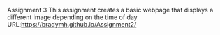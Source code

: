 Assignment 3
This assignment creates a basic webpage that displays a different image depending on the time of day
URL:https://bradymh.github.io/Assignment2/
